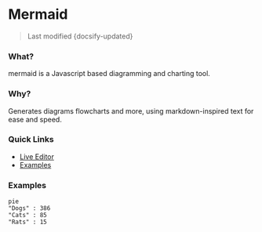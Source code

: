 # Mermaid
> Last modified {docsify-updated}

### What?
mermaid is a Javascript based diagramming and charting tool.

### Why?
Generates diagrams flowcharts and more, using markdown-inspired text for ease and speed.

### Quick Links
- [Live Editor](https://mermaid-js.github.io/mermaid-live-editor/#/edit/eyJjb2RlIjoiZ3JhcGggVERcbkFbQ2hyaXN0bWFzXSAtLT58R2V0IG1vbmV5fCBCKEdvIHNob3BwaW5nKVxuQiAtLT4gQ3tMZXQgbWUgdGhpbmt9XG5DIC0tPnxPbmV8IERbTGFwdG9wXVxuQyAtLT58VHdvfCBFW2lQaG9uZV1cbkMgLS0-fFRocmVlfCBGW2ZhOmZhLWNhciBDYXJdXG4iLCJtZXJtYWlkIjp7InRoZW1lIjoiZGVmYXVsdCJ9fQ)
- [Examples](https://www.npmjs.com/package/mermaid)

### Examples
```mermaid
pie
"Dogs" : 386
"Cats" : 85
"Rats" : 15
```